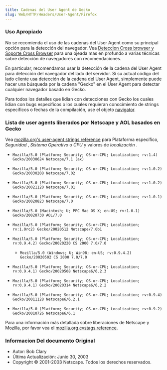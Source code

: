 ```yaml
---
title: Cadenas del User Agent de Gecko
slug: Web/HTTP/Headers/User-Agent/Firefox
---
```


### Uso Apropiado

No se recomienda el uso de las cadenas del User Agent como su principal opción para la detección del navegador. Vea [Deteccion Cross browser y Soporte Cross Browser](/es/Deteccion_Cross_browser_y_Soporte_Cross_Browser) para una ojeada mas en profundo a varias técnicas sobre detección de navegadores con recomendaciones.

En particular, recomendamos usar la detección de la cadena del User Agent para detección del navegador del lado del servidor. Si su actual código del lado cliente usa detección de la cadena del User Agent, simplemente puede hacer una búsqueda por la cadena "Gecko" en el User Agent para detectar cualquier navegador basado en Gecko.

Para todos los detalles que lidian con detecciones con Gecko los cuales lidian con bugs especificos o los cuales requieran conocimiento de strings especificos o fechas de la compilación, use el objeto [navigator](/es/DOM_Client_Object_Cross-Reference/navigator).

### Lista de user agents liberados por Netscape y AOL basados en Gecko

Vea [mozilla.org's user-agent strings reference](http://www.mozilla.org/build/revised-user-agent-strings.html) para Plataforma específico,
_Seguridad_
,
_Sistema Operativo_
o
_CPU_
y valores de
_localización_
.

- `Mozilla/5.0 (Platform; Security; OS-or-CPU; Localization; rv:1.4) Gecko/20030624 Netscape/7.1 (ax)`
- `Mozilla/5.0 (Platform; Security; OS-or-CPU; Localization; rv:1.0.2) Gecko/20030208 Netscape/7.02`
- `Mozilla/5.0 (Platform; Security; OS-or-CPU; Localization; rv:1.0.2) Gecko/20021120 Netscape/7.01`
- `Mozilla/5.0 (Platform; Security; OS-or-CPU; Localization; rv:1.0.1) Gecko/20020823 Netscape/7.0`
- `Mozilla/5.0 (Macintosh; U; PPC Mac OS X; en-US; rv:1.0.1) Gecko/20020730 AOL/7.0`
- `Mozilla/5.0 (Platform; Security; OS-or-CPU; Localization; rv:1.0rc2) Gecko/20020512 Netscape/7.0b1`
- `Mozilla/5.0 (Platform; Security; OS-or-CPU; Localization; rv:0.9.4.2) Gecko/20020220 CS 2000 7.0/7.0`

  - `Mozilla/5.0 (Windows; U; Win98; en-US; rv:0.9.4.2) Gecko/20020502 CS 2000 7.0/7.0`

- `Mozilla/5.0 (Platform; Security; OS-or-CPU; Localization; rv:0.9.4.1) Gecko/20020508 Netscape6/6.2.3`
- `Mozilla/5.0 (Platform; Security; OS-or-CPU; Localization; rv:0.9.4.1) Gecko/20020314 Netscape6/6.2.2`
- `Mozilla/5.0 (Platform; Security; OS-or-CPU; Localization; rv:0.9.4) Gecko/20011128 Netscape6/6.2.1`
- `Mozilla/5.0 (Platform; Security; OS-or-CPU; Localization; rv:0.9.2) Gecko/20010726 Netscape6/6.1`

Para una información más detallada sobre liberaciones de Netscape y Mozilla, por favor vea el [mozilla.org cvstags reference](http://www.mozilla.org/releases/cvstags.html).

### Informacion Del documento Original

- Autor: Bob Clary
- Última Actualización: Junio 30, 2003
- Copyright © 2001-2003 Netscape. Todos los derechos reservados.
